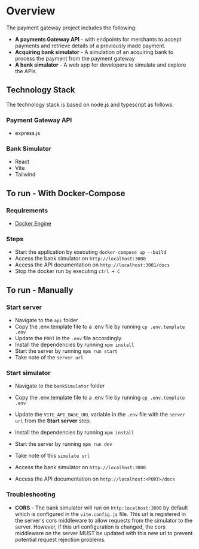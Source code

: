 # Overview

The payment gateway project includes the following:
- **A payments Gateway API** - with endpoints for merchants to accept payments and retrieve details of a previously made payment.
- **Acquiring bank simulator** - A simulation of an acquiring bank to process the payment from the payment gateway
- **A bank simulator** - A web app for developers to simulate and explore the APIs.

## Technology Stack
The technology stack is based on node.js and typescript as follows:

### Payment Gateway API
- express.js

### Bank Simulator
- React
- Vite
- Tailwind

## To run - With Docker-Compose

### Requirements

- [Docker Engine](https://docs.docker.com/engine/install/)

### Steps

- Start the application by executing `docker-compose up --build`
- Access the bank simulator on `http://localhost:3000`
- Access the API documentation on `http://localhost:3001/docs`
- Stop the docker run by executing `ctrl + C`

## To run - Manually

### Start server
- Navigate to the `api` folder
- Copy the .env.template file to a .env file by running `cp .env.template .env`
- Update the `PORT` in the `.env` file accordingly.
- Install the dependencies by running `npm install`
- Start the server by running `npm run start`
- Take note of the `server url`

### Start simulator

- Navigate to the `bankSimulator` folder
- Copy the .env.template file to a .env file by running `cp .env.template .env`
- Update the `VITE_API_BASE_URL` variable in the `.env` file with the `server url` from the **Start server** step. 
- Install the dependencies by running `npm install`
- Start the server by running `npm run dev`
- Take note of this `simulate url`

- Access the bank simulator on `http://localhost:3000`
- Access the API documentation on `http://localhost:<PORT>/docs`

### Troubleshooting

- **CORS** - The bank simulator will run on `http:localhost:3000` by default which is configured in the `vite.config.js` file. This url is registered in the server's cors middleware to allow requests from the simulator to the server. However, if this url configuration is changed, the cors middleware on the server MUST be updated with this new url to prevent potential request rejection problems.

